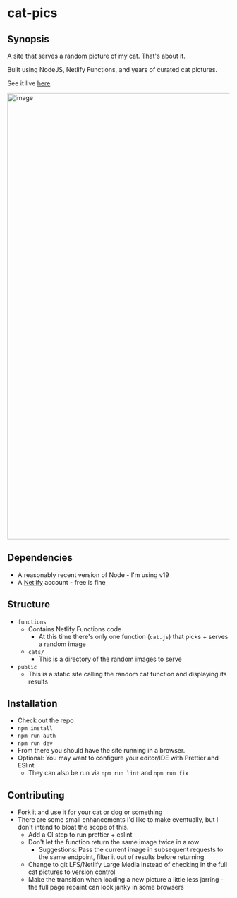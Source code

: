 # cat-pics

## Synopsis

A site that serves a random picture of my cat. That's about it.

Built using NodeJS, Netlify Functions, and years of curated cat pictures.

See it live [here](https://deancat.netlify.app)

<img width="1012" alt="image" src="https://user-images.githubusercontent.com/22968861/220535377-3afde130-d3a2-40ed-80cd-9fadaa62e20d.png">

## Dependencies

* A reasonably recent version of Node - I'm using v19
* A [Netlify](https://app.netlify.com/) account - free is fine

## Structure

* `functions`
  * Contains Netlify Functions code
    * At this time there's only one function (`cat.js`) that picks + serves a random image
  * `cats/`
    * This is a directory of the random images to serve
* `public`
  * This is a static site calling the random cat function and displaying its results

## Installation

* Check out the repo
* `npm install`
* `npm run auth`
* `npm run dev`
* From there you should have the site running in a browser.
* Optional: You may want to configure your editor/IDE with Prettier and ESlint
  * They can also be run via `npm run lint` and `npm run fix`

## Contributing

* Fork it and use it for your cat or dog or something
* There are some small enhancements I'd like to make eventually, but I don't intend to bloat the scope of this.
  * Add a CI step to run prettier + eslint
  * Don't let the function return the same image twice in a row
    * Suggestions: Pass the current image in subsequent requests to the same endpoint, filter it out of results before returning
  * Change to git LFS/Netlify Large Media instead of checking in the full cat pictures to version control
  * Make the transition when loading a new picture a little less jarring - the full page repaint can look janky in some browsers
